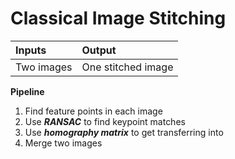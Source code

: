 # Classical Image Stitching
| Inputs     | Output             |
|:-----------|:-------------------|
| Two images | One stitched image |  

__Pipeline__
1. Find feature points in each image
2. Use ___RANSAC___ to find keypoint matches
3. Use ___homography matrix___ to get transferring into
4. Merge two images